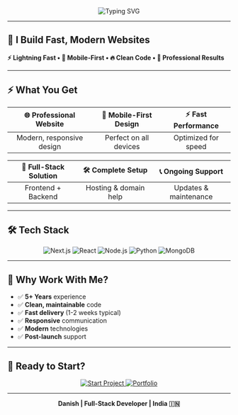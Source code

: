 <!-- Header Banner -->
<div align="center">
  <img src="https://readme-typing-svg.herokuapp.com?font=Fira+Code&size=45&pause=1000&color=FF5722&center=true&vCenter=true&width=1000&lines=Full-Stack+Developer;Building+Modern+Web+Solutions;Your+Vision%2C+My+Code" alt="Typing SVG" />
</div>

---

## 🚀 I Build Fast, Modern Websites

**⚡ Lightning Fast • 📱 Mobile-First • 🔥 Clean Code • 💼 Professional Results**

---

## ⚡ What You Get

<div align="center">

| **🌐 Professional Website** | **📱 Mobile-First Design** | **⚡ Fast Performance** |
|:---:|:---:|:---:|
| Modern, responsive design | Perfect on all devices | Optimized for speed |

| **🔧 Full-Stack Solution** | **🛠️ Complete Setup** | **📞 Ongoing Support** |
|:---:|:---:|:---:|
| Frontend + Backend | Hosting & domain help | Updates & maintenance |

</div>

---

## 🛠️ Tech Stack

<div align="center">
  <img src="https://img.shields.io/badge/Next.js-000000?style=for-the-badge&logo=next.js&logoColor=white" alt="Next.js" />
  <img src="https://img.shields.io/badge/React-20232A?style=for-the-badge&logo=react&logoColor=61DAFB" alt="React" />
  <img src="https://img.shields.io/badge/Node.js-43853D?style=for-the-badge&logo=node.js&logoColor=white" alt="Node.js" />
  <img src="https://img.shields.io/badge/Python-3776AB?style=for-the-badge&logo=python&logoColor=white" alt="Python" />
  <img src="https://img.shields.io/badge/MongoDB-4EA94B?style=for-the-badge&logo=mongodb&logoColor=white" alt="MongoDB" />
</div>

---

## 💎 Why Work With Me?

- ✅ **5+ Years** experience
- ✅ **Clean, maintainable** code
- ✅ **Fast delivery** (1-2 weeks typical)
- ✅ **Responsive** communication
- ✅ **Modern** technologies
- ✅ **Post-launch** support

---

## 🎯 Ready to Start?

<div align="center">
  
  <a href="https://client.danishx.xyz">
    <img src="https://img.shields.io/badge/🚀_START_PROJECT-FF5722?style=for-the-badge&logo=rocket&logoColor=white&labelColor=000000" alt="Start Project" />
  </a>
  
  <a href="https://danishx.xyz">
    <img src="https://img.shields.io/badge/🌐_VIEW_PORTFOLIO-2E9EF7?style=for-the-badge&logo=google-chrome&logoColor=white" alt="Portfolio" />
  </a>

</div>

---

<div align="center">
  <p><strong>Danish | Full-Stack Developer | India 🇮🇳</strong></p>
</div> 
